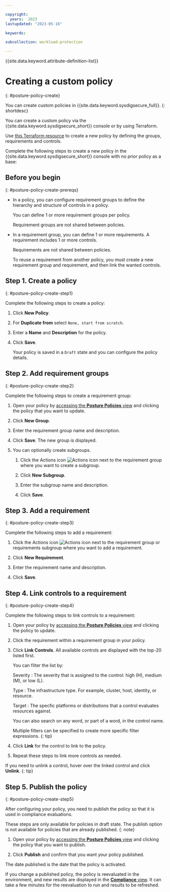 ```yaml
---

copyright:
  years:  2023
lastupdated: "2023-05-16"

keywords:

subcollection: workload-protection

---
```


{{site.data.keyword.attribute-definition-list}}

# Creating a custom policy
{: #posture-policy-create}

You can create custom policies in {{site.data.keyword.sysdigsecure_full}}.
{: shortdesc}

You can create a custom policy via the {{site.data.keyword.sysdigsecure_short}} console or by using Terraform. 

Use [this Terraform resource](https://registry.terraform.io/providers/sysdiglabs/sysdig/latest/docs/resources/secure_posture_policy) to create a new policy by defining the groups, requirements and controls.

Complete the following steps to create a new policy in the {{site.data.keyword.sysdigsecure_short}} console with no prior policy as a base:

## Before you begin
{: #posture-policy-create-prereqs}

- In a policy, you can configure requirement groups to define the hierarchy and structure of controls in a policy.

    You can define 1 or more requirement groups per policy.

    Requirement groups are not shared between policies.

- In a requirement group, you can define 1 or more requirements. A requirement includes 1 or more controls.

    Requirements are not shared between policies.

    To reuse a requirement from another policy, you must create a new requirement group and requirement, and then link the wanted controls.


## Step 1. Create a policy
{: #posture-policy-create-step1}

Complete the following steps to create a policy:

1. Click **New Policy**.

2. For **Duplicate from** select `None, start from scratch`.

3. Enter a **Name** and **Description** for the policy.

4. Click **Save**.

   Your policy is saved in a `Draft` state and you can configure the policy details.


## Step 2. Add requirement groups
{: #posture-policy-create-step2}

Complete the following steps to create a requirement group:

1. Open your policy by [accessing the **Posture Policies** view](#access-posture-controls) and clicking the policy that you want to update.

2. Click **New Group**.

3. Enter the requirement group name and description.

4. Click **Save**. The new group is displayed.

5. You can optionally create subgroups.

   1. Click the Actions icon ![Actions icon](../icons/action-menu-icon.svg "Actions") next to the requirement group where you want to create a subgroup.

   2. Click **New Subgroup**.

   3. Enter the subgroup name and description.

   4. Click **Save**.




## Step 3. Add a requirement
{: #posture-policy-create-step3}

Complete the following steps to add a requirement:

1. Click the Actions icon ![Actions icon](../icons/action-menu-icon.svg "Actions") next to the requirement group or requirements subgroup where you want to add a requirement.

2. Click **New Requirement**.

3. Enter the requirement name and description.

4. Click **Save**.


## Step 4. Link controls to a requirement
{: #posture-policy-create-step4}

Complete the following steps to link controls to a requirement:

1. Open your policy by [accessing the **Posture Policies** view](#access-posture-controls) and clicking the policy to update.

2. Click the requirement within a requirement group in your policy.

3. Click **Link Controls**. All available controls are displayed with the top-20 listed first.

   You can filter the list by:

   Severity
   :   The severity that is assigned to the control: high (H), medium (M), or low (L).

   Type
   :   The infrastructure type. For example, cluster, host, identity, or resource.

   Target
   :   The specfic platforms or distributions that a control evaluates resources against.

   You can also search on any word, or part of a word, in the control name.

   Multiple filters can be specified to create more specific filter expressions.
   {: tip}

4. Click **Link** for the control to link to the policy.

5. Repeat these steps to link more controls as needed.

If you need to unlink a control, hover over the linked control and click **Unlink**.
{: tip}


## Step 5. Publish the policy
{: #posture-policy-create-step5}


After configuring your policy, you need to publish the policy so that it is used in compliance evaluations.

These steps are only available for policies in draft state. The publish option is not available for policies that are already published.
{: note}

1. Open your policy by [accessing the **Posture Policies** view](#access-posture-controls) and clicking the policy that you want to publish.

2. Click **Publish** and confirm that you want your policy published.

The date published is the date that the policy is activated.

If you change a published policy, the policy is reevaluated in the environment, and new results are displayed in the [**Compliance** view](/docs/workload-protection?topic=workload-protection-compliance). It can take a few minutes for the reevaluation to run and results to be refreshed.
